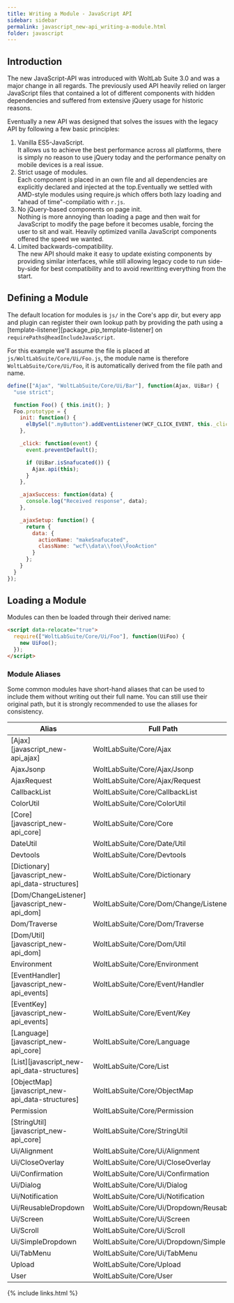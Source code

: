 ```yaml
---
title: Writing a Module - JavaScript API
sidebar: sidebar
permalink: javascript_new-api_writing-a-module.html
folder: javascript
---
```


## Introduction

The new JavaScript-API was introduced with WoltLab Suite 3.0 and was a major
change in all regards. The previously used API heavily relied on larger JavaScript
files that contained a lot of different components with hidden dependencies
and suffered from extensive jQuery usage for historic reasons.

Eventually a new API was designed that solves the issues with the legacy API
by following a few basic principles:
 1. Vanilla ES5-JavaScript.  
    It allows us to achieve the best performance across all platforms, there is
    simply no reason to use jQuery today and the performance penalty on mobile
    devices is a real issue.
 2. Strict usage of modules.  
    Each component is placed in an own file and all dependencies are explicitly
    declared and injected at the top.Eventually we settled with AMD-style modules
    using require.js which offers both lazy loading and "ahead of time"-compilatio
    with `r.js`.
 3. No jQuery-based components on page init.  
    Nothing is more annoying than loading a page and then wait for JavaScript to
    modify the page before it becomes usable, forcing the user to sit and wait.
    Heavily optimized vanilla JavaScript components offered the speed we wanted.
 4. Limited backwards-compatibility.  
    The new API should make it easy to update existing components by providing
    similar interfaces, while still allowing legacy code to run side-by-side for
    best compatibility and to avoid rewritting everything from the start.

## Defining a Module

The default location for modules is `js/` in the Core's app dir,
but every app and plugin can register their own lookup path by providing the path
using a [template-listener][package_pip_template-listener] on `requirePaths@headIncludeJavaScript`.

For this example we'll assume the file is placed at `js/WoltLabSuite/Core/Ui/Foo.js`,
the module name is therefore `WoltLabSuite/Core/Ui/Foo`, it is automatically
derived from the file path and name.

```js
define(["Ajax", "WoltLabSuite/Core/Ui/Bar"], function(Ajax, UiBar) {
  "use strict";

  function Foo() { this.init(); }
  Foo.prototype = {
    init: function() {
      elBySel(".myButton").addEventListener(WCF_CLICK_EVENT, this._click.bind(this));
    },

    _click: function(event) {
      event.preventDefault();

      if (UiBar.isSnafucated()) {
        Ajax.api(this);
      }
    },

    _ajaxSuccess: function(data) {
      console.log("Received response", data);
    },

    _ajaxSetup: function() {
      return {
        data: {
          actionName: "makeSnafucated",
          className: "wcf\\data\\foo\\FooAction"
        }
      };
    }
  }
});
```

## Loading a Module

Modules can then be loaded through their derived name:

```html
<script data-relocate="true">
  require(["WoltLabSuite/Core/Ui/Foo"], function(UiFoo) {
    new UiFoo();
  });
</script>
```

### Module Aliases

Some common modules have short-hand aliases that can be used to include them
without writing out their full name. You can still use their original path, but
it is strongly recommended to use the aliases for consistency.

| Alias | Full Path |
|---|---|
| [Ajax][javascript_new-api_ajax] | WoltLabSuite/Core/Ajax |
| AjaxJsonp | WoltLabSuite/Core/Ajax/Jsonp |
| AjaxRequest | WoltLabSuite/Core/Ajax/Request |
| CallbackList | WoltLabSuite/Core/CallbackList |
| ColorUtil | WoltLabSuite/Core/ColorUtil |
| [Core][javascript_new-api_core] | WoltLabSuite/Core/Core |
| DateUtil | WoltLabSuite/Core/Date/Util |
| Devtools | WoltLabSuite/Core/Devtools |
| [Dictionary][javascript_new-api_data-structures] | WoltLabSuite/Core/Dictionary |
| [Dom/ChangeListener][javascript_new-api_dom] | WoltLabSuite/Core/Dom/Change/Listener |
| Dom/Traverse | WoltLabSuite/Core/Dom/Traverse |
| [Dom/Util][javascript_new-api_dom] | WoltLabSuite/Core/Dom/Util |
| Environment | WoltLabSuite/Core/Environment |
| [EventHandler][javascript_new-api_events] | WoltLabSuite/Core/Event/Handler |
| [EventKey][javascript_new-api_events] | WoltLabSuite/Core/Event/Key |
| [Language][javascript_new-api_core] | WoltLabSuite/Core/Language |
| [List][javascript_new-api_data-structures] | WoltLabSuite/Core/List |
| [ObjectMap][javascript_new-api_data-structures] | WoltLabSuite/Core/ObjectMap |
| Permission | WoltLabSuite/Core/Permission |
| [StringUtil][javascript_new-api_core] | WoltLabSuite/Core/StringUtil |
| Ui/Alignment | WoltLabSuite/Core/Ui/Alignment |
| Ui/CloseOverlay | WoltLabSuite/Core/Ui/CloseOverlay |
| Ui/Confirmation | WoltLabSuite/Core/Ui/Confirmation |
| Ui/Dialog | WoltLabSuite/Core/Ui/Dialog |
| Ui/Notification | WoltLabSuite/Core/Ui/Notification |
| Ui/ReusableDropdown | WoltLabSuite/Core/Ui/Dropdown/Reusable |
| Ui/Screen | WoltLabSuite/Core/Ui/Screen |
| Ui/Scroll | WoltLabSuite/Core/Ui/Scroll |
| Ui/SimpleDropdown | WoltLabSuite/Core/Ui/Dropdown/Simple |
| Ui/TabMenu | WoltLabSuite/Core/Ui/TabMenu |
| Upload | WoltLabSuite/Core/Upload |
| User | WoltLabSuite/Core/User |

{% include links.html %}
